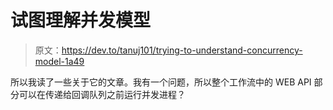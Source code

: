 # 试图理解并发模型

> 原文：<https://dev.to/tanuj101/trying-to-understand-concurrency-model-1a49>

所以我读了一些关于它的文章。我有一个问题，所以整个工作流中的 WEB API 部分可以在传递给回调队列之前运行并发进程？